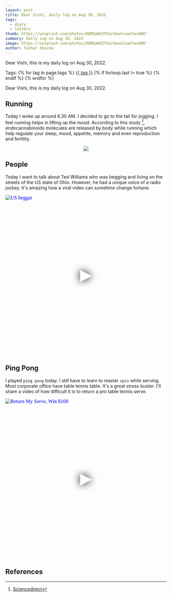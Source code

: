 ```yaml
---
layout: post
title: Dear Vishi, daily log on Aug 30, 2022
tags:
  - diary
  - letters
thumb: https://unsplash.com/photos/OQMZwNd3ThU/download?w=800"
summary: Daily Log on Aug 30, 2022
image: https://unsplash.com/photos/OQMZwNd3ThU/download?w=800"
author: Tushar Sharma
---
```


Dear Vishi, this is my daily log on Aug 30, 2022.<!-- truncate_here -->
<p>Tags: {% for tag in page.tags %} <a class="mytag" href="/tag/{{ tag }}" title="View posts tagged with &quot;{{ tag }}&quot;">{{ tag }}</a>  {% if forloop.last != true %} {% endif %} {% endfor %} </p>

Dear Vishi, this is my daily log on Aug 30, 2022.


## Running

Today I woke up around 6.30 AM. I decided to go to the tail for jogging. I feel running helps in lifting up the mood. According to this study [^study], endocannabinoids molecules are released by body while running which help regulate your sleep, mood, appetite, memory and even reproduction and fertility.

<center>
<a href="https://connect.garmin.com/modern/activity/9506839415" target="_blank">
<img src="https://i.imgur.com/JkH2mtv.png" />
</a>
</center>

## People

Today I want to talk about Ted Williams who was begging and living on the streets of the US state of Ohio. However, he had a unique voice of a radio jockey. It's amazing how a viral video can sometime change fortune.

<iframe
  style="position: relative;  width: 100%;" 
   height="500"
  src="https://www.youtube.com/embed/TWmPhDyjY8Y&autoplay=1"
  srcdoc="<style>*{padding:0;margin:0;overflow:hidden}html,body{height:100%}img,span{position:absolute;width:100%;top:0;bottom:0;margin:auto}span{height:1.5em;text-align:center;font:48px/1.5 sans-serif;color:white;text-shadow:0 0 0.5em black}</style><a href=https://www.youtube.com/embed/TWmPhDyjY8Y?autoplay=1><img src=https://img.youtube.com/vi/TWmPhDyjY8Y/hqdefault.jpg alt='US beggar's priceless gift
'><span>▶</span></a>"
  frameborder="0"
  allow="accelerometer; autoplay; encrypted-media; gyroscope; picture-in-picture"
  allowfullscreen
  title="US beggar's priceless gift
"
></iframe><br>

## Ping Pong

I played `ping pong` today. I still have to learn to master `spin` while serving. Most corporate office have table tennis table. It's a great stress buster. I'll share a video of how difficult it is to return a pro table tennis serve.  

<iframe
  style="position: relative;  width: 100%;" 
   height="500"
  src="https://www.youtube.com/embed/K9hnwZmTLGA&autoplay=1"
  srcdoc="<style>*{padding:0;margin:0;overflow:hidden}html,body{height:100%}img,span{position:absolute;width:100%;top:0;bottom:0;margin:auto}span{height:1.5em;text-align:center;font:48px/1.5 sans-serif;color:white;text-shadow:0 0 0.5em black}</style><a href=https://www.youtube.com/embed/K9hnwZmTLGA?autoplay=1><img src=https://img.youtube.com/vi/K9hnwZmTLGA/hqdefault.jpg alt='Return My Serve, Win $100'><span>▶</span></a>"
  frameborder="0"
  allow="accelerometer; autoplay; encrypted-media; gyroscope; picture-in-picture"
  allowfullscreen
  title="Return My Serve, Win $100"
></iframe><br>


## References


[^study]: [Sciencedirect](https://www.sciencedirect.com/science/article/abs/pii/S0306453021000470)
